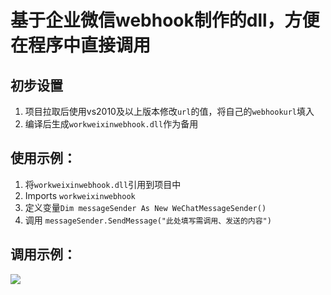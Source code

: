 # 基于企业微信webhook制作的dll，方便在程序中直接调用

## 初步设置
1. 项目拉取后使用vs2010及以上版本修改`url`的值，将自己的`webhookurl`填入
1. 编译后生成`workweixinwebhook.dll`作为备用
   
## 使用示例：
1. 将`workweixinwebhook.dll`引用到项目中
1. Imports `workweixinwebhook`
1. 定义变量`Dim messageSender As New WeChatMessageSender()`
1. 调用 `messageSender.SendMessage("此处填写需调用、发送的内容")`

## 调用示例：
![](https://cdn.jsdelivr.net/gh/ThemanRonin/JPG@main/2024-06-19_07.46.51.png)
